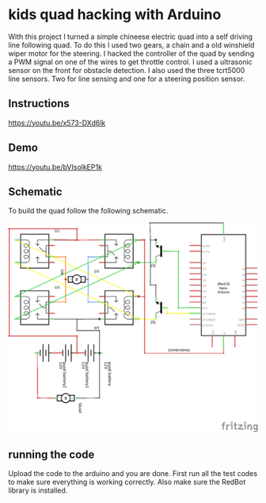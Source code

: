 # kids quad hacking with Arduino

With this project I turned a simple chineese electric quad into a self driving line following quad. To do this I used two gears, a chain and a old winshield wiper motor for the steering. I hacked the controller of the quad by sending a PWM signal on one of the wires to get throttle control. I used a ultrasonic sensor on the front for obstacle detection. I also used the three tcrt5000 line sensors. Two for line sensing and one for a steering position sensor.

## Instructions
https://youtu.be/x573-DXd6lk

## Demo
https://youtu.be/bVIsolkEP1k


## Schematic

To build the quad follow the following schematic.

![alt tag](https://github.com/sieuwe1/kids-quad-hacking-with-Arduino/blob/master/Schematic/Schema.png)


## running the code

Upload the code to the arduino and you are done. First run all the test codes to make sure everything is working correctly. Also make sure the RedBot library is installed.
